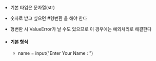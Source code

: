 - 기본 타입은 문자열(str)
- 숫자로 받고 싶으면 #형변환 을 해야 한다
- 형변환 시 ValueError가 날 수도 있으므로 이 경우에는 예외처리로 해결한다

- #### 기본 형식
	- name = input("Enter Your Name : ")